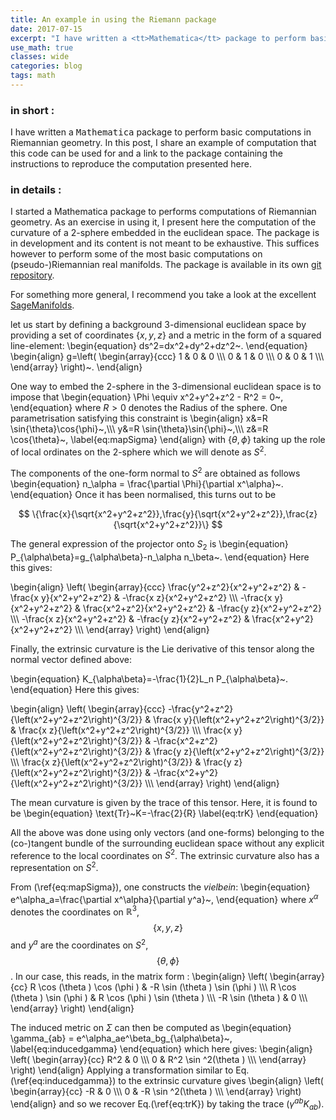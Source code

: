 ```yaml
---
title: An example in using the Riemann package
date: 2017-07-15
excerpt: "I have written a <tt>Mathematica</tt> package to perform basic computations in Riemannian geometry. In this post, I share an example of computation that this code can be used for and a link to the package containing the instructions to reproduce the computation presented here."
use_math: true
classes: wide
categories: blog
tags: math
---
```


### in short :

I have written a <tt>Mathematica</tt> package to perform basic computations in Riemannian geometry. In this post, I share an example of computation that this code can be used for and a link to the package containing the instructions to reproduce the computation presented here.

### in details :

I started a Mathematica package to performs computations of Riemannian geometry. As an exercise in using it, I present here the computation of the curvature of a 2-sphere embedded in the euclidean space. The package is in development and its content is not meant to be exhaustive. This suffices however to perform some of the most basic computations on (pseudo-)Riemannian real manifolds. The package is available in its own [git repository](https://github.com/jrekier/Riemann).

For something more general, I recommend you take a look at the excellent [SageManifolds](http://sagemanifolds.obspm.fr/).

let us start by defining a background 3-dimensional euclidean space by providing a set of coordinates $\{x,y,z\}$ and a metric in the form of a squared line-element:
\begin{equation}
ds^2=dx^2+dy^2+dz^2~.
\end{equation}
\begin{align}
g=\left(
\begin{array}{ccc}
 1 & 0 & 0 \\\\\\
 0 & 1 & 0 \\\\\\
 0 & 0 & 1 \\\\\\
\end{array}
\right)~.
\end{align}

One way to embed the 2-sphere in the 3-dimensional euclidean space is to impose that
\begin{equation}
\Phi \equiv x^2+y^2+z^2 - R^2 = 0~,
\end{equation}
where $R>0$ denotes the Radius of the sphere. One parametrisation satisfying this constraint is
\begin{align}
x&=R \sin{\theta}\cos{\phi}~,\\\\\\
y&=R \sin{\theta}\sin{\phi}~,\\\\\\
z&=R \cos{\theta}~,
\label{eq:mapSigma}
\end{align}
with $\{\theta, \phi\}$ taking up the role of local ordinates on the 2-sphere which we will denote as $S^2$.

The components of the one-form normal to $S^2$ are obtained as follows
\begin{equation}
n_\alpha = \frac{\partial \Phi}{\partial x^\alpha}~.
\end{equation}
Once it has been normalised, this turns out to be

$$
\{\frac{x}{\sqrt{x^2+y^2+z^2}},\frac{y}{\sqrt{x^2+y^2+z^2}},\frac{z}{\sqrt{x^2+y^2+z^2}}\}
$$

The general expression of the projector onto $S_2$ is
\begin{equation}
P_{\alpha\beta}=g_{\alpha\beta}-n_\alpha n_\beta~.
\end{equation}
Here this gives:

\begin{align}
\left(
\begin{array}{ccc}
 \frac{y^2+z^2}{x^2+y^2+z^2} & -\frac{x y}{x^2+y^2+z^2} & -\frac{x
   z}{x^2+y^2+z^2} \\\\\\
 -\frac{x y}{x^2+y^2+z^2} & \frac{x^2+z^2}{x^2+y^2+z^2} & -\frac{y
   z}{x^2+y^2+z^2} \\\\\\
 -\frac{x z}{x^2+y^2+z^2} & -\frac{y z}{x^2+y^2+z^2} &
   \frac{x^2+y^2}{x^2+y^2+z^2} \\\\\\
\end{array}
\right)
\end{align}

Finally, the extrinsic curvature is the Lie derivative of this tensor along the normal vector defined above:

\begin{equation}
K_{\alpha\beta}=-\frac{1}{2}L_n P_{\alpha\beta}~.
\end{equation}
Here this gives:

\begin{align}
\left(
\begin{array}{ccc}
 -\frac{y^2+z^2}{\left(x^2+y^2+z^2\right)^{3/2}} & \frac{x
   y}{\left(x^2+y^2+z^2\right)^{3/2}} & \frac{x
   z}{\left(x^2+y^2+z^2\right)^{3/2}} \\\\\\
 \frac{x y}{\left(x^2+y^2+z^2\right)^{3/2}} &
   -\frac{x^2+z^2}{\left(x^2+y^2+z^2\right)^{3/2}} & \frac{y
   z}{\left(x^2+y^2+z^2\right)^{3/2}} \\\\\\
 \frac{x z}{\left(x^2+y^2+z^2\right)^{3/2}} & \frac{y
   z}{\left(x^2+y^2+z^2\right)^{3/2}} &
   -\frac{x^2+y^2}{\left(x^2+y^2+z^2\right)^{3/2}} \\\\\\
\end{array}
\right)
\end{align}

The mean curvature is given by the trace of this tensor. Here, it is found to be
\begin{equation}
\text{Tr}~K=-\frac{2}{R}
\label{eq:trK}
\end{equation}

All the above was done using only vectors (and one-forms) belonging to the (co-)tangent bundle of the surrounding euclidean space without any explicit reference to the local coordinates on $S^2$. The extrinsic curvature also has a representation on $S^2$.

From (\ref{eq:mapSigma}), one constructs the *vielbein*:
\begin{equation}
e^\alpha_a=\frac{\partial x^\alpha}{\partial y^a}~,
\end{equation}
where $x^\alpha$ denotes the coordinates on $\mathbb{R}^3$, $$\{x,y,z\}$$ and $y^a$ are the coordinates on $S^2$, $$\{\theta,\phi\}$$. In our case, this reads, in the matrix form :
\begin{align}
\left(
\begin{array}{cc}
 R \cos (\theta ) \cos (\phi ) & -R \sin (\theta ) \sin (\phi ) \\\\\\
 R \cos (\theta ) \sin (\phi ) & R \cos (\phi ) \sin (\theta ) \\\\\\
 -R \sin (\theta ) & 0 \\\\\\
\end{array}
\right)
\end{align}

The induced metric on $\Sigma$ can then be computed as
\begin{equation}
\gamma_{ab} = e^\alpha_ae^\beta_bg_{\alpha\beta}~,
\label{eq:inducedgamma}
\end{equation}
which here gives:
\begin{align}
\left(
\begin{array}{cc}
 R^2 & 0 \\\\\\
 0 & R^2 \sin ^2(\theta ) \\\\\\
\end{array}
\right)
\end{align}
Applying a transformation similar to Eq.(\ref{eq:inducedgamma}) to the extrinsic curvature gives
\begin{align}
\left(
\begin{array}{cc}
 -R & 0 \\\\\\
 0 & -R \sin ^2(\theta ) \\\\\\
\end{array}
\right)
\end{align}
and so we recover Eq.(\ref{eq:trK}) by taking the trace ($\gamma^{ab}K_{ab}$).
